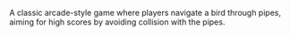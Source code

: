 A classic arcade-style game where players navigate a bird through pipes, aiming for high scores by avoiding collision with the pipes. 
